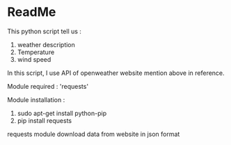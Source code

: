 # ReadMe

This python script tell us :
1. weather description
2. Temperature
3. wind speed

In this script, I use API of openweather website mention above in reference.

Module required : 'requests'

Module installation :  
1. sudo apt-get install python-pip
2. pip install requests



requests module download data from website in json format 
